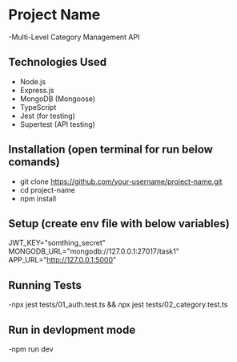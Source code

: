 # Project Name
-Multi-Level Category Management API


## Technologies Used
- Node.js
- Express.js
- MongoDB (Mongoose)
- TypeScript
- Jest (for testing)
- Supertest (API testing)

## Installation (open terminal for run below comands)
- git clone https://github.com/your-username/project-name.git
- cd project-name
- npm install

## Setup (create env file with below variables)
JWT_KEY="somthing_secret"
MONGODB_URL="mongodb://127.0.0.1:27017/task1"
APP_URL="http://127.0.0.1:5000"

## Running Tests
-npx jest tests/01_auth.test.ts && npx jest tests/02_category.test.ts

## Run in devlopment mode
-npm run dev